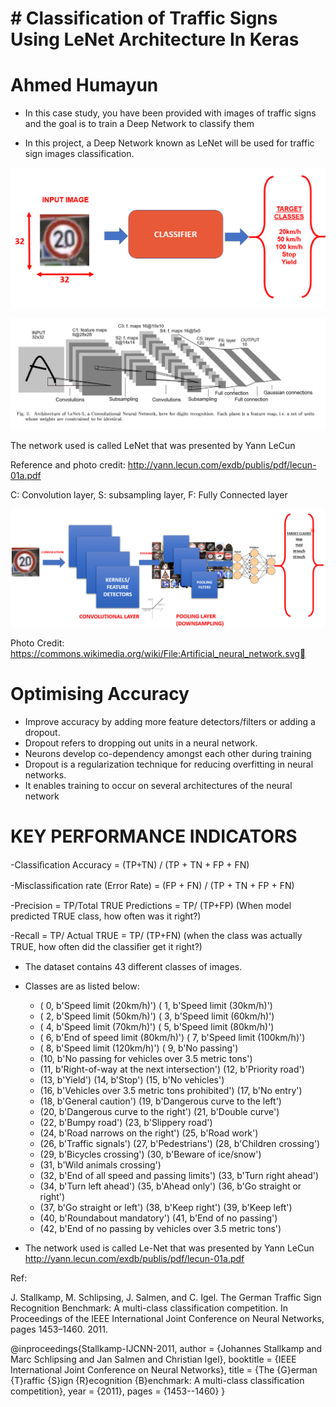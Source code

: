 # # Classification of Traffic Signs Using LeNet Architecture In Keras

# Ahmed Humayun

- In this case study, you have been provided with images of traffic signs and the goal is to train a Deep Network to classify them

- In this project, a Deep Network known as LeNet will be used for traffic sign images classification.

![](https://github.com/ahmedhumayun/Classification-of-Traffic-Signs-Using-LeNet-Architecture-In-Keras/blob/master/1.png)


![](https://github.com/ahmedhumayun/Classification-of-Traffic-Signs-Using-LeNet-Architecture-In-Keras/blob/master/2.png)

The network used is called LeNet that was presented by Yann LeCun

Reference and photo credit: http://yann.lecun.com/exdb/publis/pdf/lecun-01a.pdf

C: Convolution layer, S: subsampling layer, F: Fully Connected layer


![](https://github.com/ahmedhumayun/Classification-of-Traffic-Signs-Using-LeNet-Architecture-In-Keras/blob/master/3.png)

Photo Credit: https://commons.wikimedia.org/wiki/File:Artificial_neural_network.svg

# Optimising Accuracy
- Improve accuracy by adding more feature detectors/filters or adding a dropout. 
- Dropout refers to dropping out units in a neural network.
- Neurons develop co-dependency amongst each other during training
- Dropout is a regularization technique for reducing overfitting in neural networks. 
- It enables training to occur on several architectures of the neural network

# KEY PERFORMANCE INDICATORS 

-Classiﬁcation Accuracy = (TP+TN) / (TP + TN + FP + FN) 

-Misclassiﬁcation rate (Error Rate) = (FP + FN) / (TP + TN + FP + FN) 

-Precision = TP/Total TRUE Predictions = TP/ (TP+FP) (When model predicted TRUE class, how often was it right?) 

-Recall = TP/ Actual TRUE = TP/ (TP+FN) (when the class was actually TRUE, how often did the classiﬁer get it right?)


- The dataset contains 43 different classes of images. 

- Classes are as listed below: 

    - ( 0, b'Speed limit (20km/h)') ( 1, b'Speed limit (30km/h)')
    - ( 2, b'Speed limit (50km/h)') ( 3, b'Speed limit (60km/h)')
    - ( 4, b'Speed limit (70km/h)') ( 5, b'Speed limit (80km/h)')
    - ( 6, b'End of speed limit (80km/h)') ( 7, b'Speed limit (100km/h)')
    - ( 8, b'Speed limit (120km/h)') ( 9, b'No passing')
    - (10, b'No passing for vehicles over 3.5 metric tons')
    - (11, b'Right-of-way at the next intersection') (12, b'Priority road')
    - (13, b'Yield') (14, b'Stop') (15, b'No vehicles')
    - (16, b'Vehicles over 3.5 metric tons prohibited') (17, b'No entry')
    - (18, b'General caution') (19, b'Dangerous curve to the left')
    - (20, b'Dangerous curve to the right') (21, b'Double curve')
    - (22, b'Bumpy road') (23, b'Slippery road')
    - (24, b'Road narrows on the right') (25, b'Road work')
    - (26, b'Traffic signals') (27, b'Pedestrians') (28, b'Children crossing')
    - (29, b'Bicycles crossing') (30, b'Beware of ice/snow')
    - (31, b'Wild animals crossing')
    - (32, b'End of all speed and passing limits') (33, b'Turn right ahead')
    - (34, b'Turn left ahead') (35, b'Ahead only') (36, b'Go straight or right')
    - (37, b'Go straight or left') (38, b'Keep right') (39, b'Keep left')
    - (40, b'Roundabout mandatory') (41, b'End of no passing')
    - (42, b'End of no passing by vehicles over 3.5 metric tons')

- The network used is called Le-Net that was presented by Yann LeCun
http://yann.lecun.com/exdb/publis/pdf/lecun-01a.pdf

Ref:

J. Stallkamp, M. Schlipsing, J. Salmen, and C. Igel. The German Traffic Sign Recognition Benchmark: A multi-class classification competition. In Proceedings of the IEEE International Joint Conference on Neural Networks, pages 1453–1460. 2011. 

@inproceedings{Stallkamp-IJCNN-2011,
    author = {Johannes Stallkamp and Marc Schlipsing and Jan Salmen and Christian Igel},
    booktitle = {IEEE International Joint Conference on Neural Networks},
    title = {The {G}erman {T}raffic {S}ign {R}ecognition {B}enchmark: A multi-class classification competition},
    year = {2011},
    pages = {1453--1460}
}
